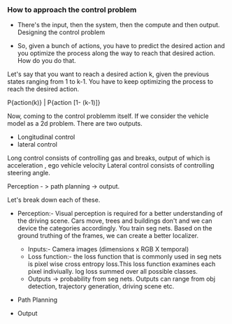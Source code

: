 ### How to approach the control problem 

- There's the input, then the system, then the compute and then output.
Designing the control problem 

- So, given a bunch of actions, you have to predict the desired action and you optimize the process along the way to reach that desired action. How do you do that.

Let's say that you want to reach a desired action k, given the previous states ranging from 1 to k-1. You have to keep optimizing the process to reach the desired action.

P{action(k)} | P{action [1- (k-1)]}

Now, coming to the control problemm itself. 
If we consider the vehicle model as a 2d problem. There are two outputs. 
- Longitudinal control
- lateral control

Long control consists of controlling gas and breaks, output of which is acceleration , ego vehicle velocity
Lateral control consists of controlling steering angle.

Perception - > path planning -> output.

Let's break down each of these.
- Perception:- Visual perception is required for a better understanding of the driving scene. Cars move, trees and buildings don't and we can device the categories accordingly. You train seg nets. Based on the ground truthing of the frames, we can create a better localizer. 
  - Inputs:- Camera images (dimensions x RGB X temporal)
  - Loss function:- the loss function that is commonly used in seg nets is pixel wise cross entropy loss.This loss function examines each pixel indiviually. log loss summed over all possible classes.
  - Outputs -> probability from seg nets. Outputs can range from obj detection, trajectory generation, driving scene etc.

- Path Planning

- Output
  
